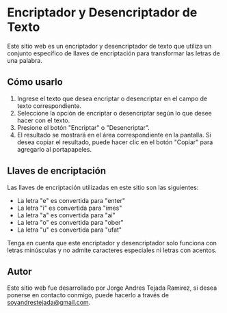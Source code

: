# Encriptador y Desencriptador de Texto

Este sitio web es un encriptador y desencriptador de texto que utiliza un conjunto específico de llaves de encriptación para transformar las letras de una palabra.

## Cómo usarlo

1. Ingrese el texto que desea encriptar o desencriptar en el campo de texto correspondiente.
2. Seleccione la opción de encriptar o desencriptar según lo que desee hacer con el texto.
3. Presione el botón "Encriptar" o "Desencriptar".
4. El resultado se mostrará en el área correspondiente en la pantalla. Si desea copiar el resultado, puede hacer clic en el botón "Copiar" para agregarlo al portapapeles.

## Llaves de encriptación

Las llaves de encriptación utilizadas en este sitio son las siguientes:

- La letra "e" es convertida para "enter"
- La letra "i" es convertida para "imes"
- La letra "a" es convertida para "ai"
- La letra "o" es convertida para "ober"
- La letra "u" es convertida para "ufat"

Tenga en cuenta que este encriptador y desencriptador solo funciona con letras minúsculas y no admite caracteres especiales ni letras con acentos.

## Autor

Este sitio web fue desarrollado por Jorge Andres Tejada Ramirez, si desea ponerse en contacto conmigo, puede hacerlo a través de soyandrestejada@gmail.com.
